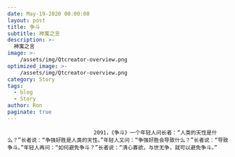 ```yaml
---
date: May-19-2020 00:00:00
layout: post
title: 争斗
subtitle: 神寓之言
description: >-
  神寓之言
image: >-
    /assets/img/Qtcreator-overview.png
optimized_image: >-
    /assets/img/Qtcreator-overview.png
category: Story
tags:
  - blog
  - Story
author: Ron
paginate: true
---
```


							　　2091，《争斗》一个年轻人问长者：“人类的天性是什么？”长者说：“争强好胜是人类的天性。”年轻人又问：“争强好胜会导致什么？”长者说：“导致争斗。”年轻人再问：“如何避免争斗？”长者说：“清心寡欲，与世无争，就可以避免争斗。”
							
							
						